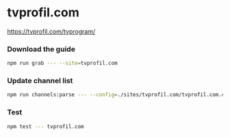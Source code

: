 # tvprofil.com

https://tvprofil.com/tvprogram/

### Download the guide

```sh
npm run grab --- --site=tvprofil.com
```

### Update channel list

```sh
npm run channels:parse --- --config=./sites/tvprofil.com/tvprofil.com.config.js --output=./sites/tvprofil.com/tvprofil.com.channels.xml
```

### Test

```sh
npm test --- tvprofil.com
```

